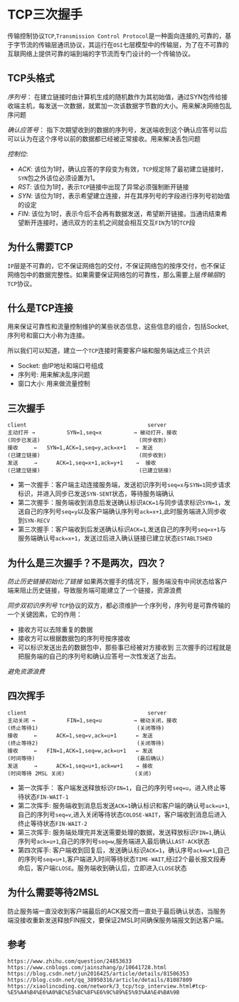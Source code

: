 # TCP三次握手
传输控制协议`TCP`,`Transmission Control Protocol`是一种面向连接的,可靠的，基于字节流的传输层通讯协议，其运行在`OSI`七层模型中的传输层，为了在不可靠的互联网络上提供可靠的端到端的字节流而专门设计的一个传输协议。

## TCP头格式
*序列号*： 在建立链接时由计算机生成的随机数作为其初始值，通过SYN包传给接收端主机，每发送一次数据，就累加一次该数据字节数的大小。用来解决网络包乱序问题

*确认应答号*： 指下次期望收到的数据的序列号，发送端收到这个确认应答号以后可以认为在这个序号以前的数据都已经被正常接收。用来解决丢包问题

*控制位*: 
* *ACK*: 该位为1时，确认应答的字段变为有效，`TCP`规定除了最初建立链接时，`SYN`包之外该位必须设置为1。
* *RST*: 该位为1时，表示`TCP`链接中出现了异常必须强制断开链接
* *SYN*: 该位为1时，表示希望建立连接，并在其序列号的字段进行序列号初始值的设定
* *FIN*: 该位为1时，表示今后不会再有数据发送，希望断开链接。当通讯结束希望断开连接时，通讯双方的主机之间就会相互交互`FIN`为1的`TCP`段
 
## 为什么需要TCP
`IP`层是不可靠的，它不保证网络包的交付，不保证网络包的按序交付，也不保证网络包中的数据完整性。如果需要保证网络包的可靠性，那么需要上层*传输层*的`TCP`协议。

## 什么是TCP连接
用来保证可靠性和流量控制维护的某些状态信息，这些信息的组合，包括Socket,序列号和窗口大小称为连接。

所以我们可以知道，建立一个`TCP`连接时需要客户端和服务端达成三个共识
* Socket: 由IP地址和端口号组成
* 序列号: 用来解决乱序问题
* 窗口大小: 用来做流量控制

## 三次握手

```
client                                      server
主动打开 →          SYN=1,seq=x          → 被动打开，接收
(同步已发送)                               (同步收到)
接收     ←   SYN=1,ACK=1,seq=y,ack=x+1   ← 发送
(已建立链接)                               (同步收到)
发送     →      ACK=1,seq=x+1,ack=y+1    →  接收
(已建立链接)                               (已建立链接)
```

* 第一次握手：客户端主动连接服务端，发送初识序列号`seq=x`与`SYN=1`同步请求标识，并进入同步已发送`SYN-SENT`状态，等待服务端确认
* 第二次握手：服务端收到消息后发送确认标识`ACK=1`与同步请求标识`SYN=1`，发送自己的序列号`seq=y`以及客户端确认序列号`ack=x+1`,此时服务端进入同步收到`SYN-RECV`
* 第三次握手：客户端收到后发送确认标识`ACK=1`,发送自己的序列号`seq=x+1`与服务端确认号`ack=x+1`，发送过后进入确认链接已建立状态`ESTABLTSHED`

## 为什么是三次握手？不是两次，四次？
*防止历史链接初始化了链接* 
如果两次握手的情况下，服务端没有中间状态给客户端来阻止历史链接，导致服务端可能建立了一个链接，资源浪费

*同步双初识序列号*
`TCP`协议的双方，都必须维护一个序列号，序列号是可靠传输的一个关键因素，它的作用：
* 接收方可以去除重复的数据
* 接收方可以根据数据包的序列号按序接收
* 可以标识发送出去的数据包中，那些事已经被对方接收到
三次握手的过程就是把服务端的自己的序列号和确认应答号一次性发送了出去。

*避免资源浪费*

## 四次挥手
```
client                                      server
主动关闭 →          FIN=1,seq=u          → 被动关闭，接收
(终止等待1)                               (关闭等待)
接收     ←      ACK=1,seq=v,ack=u+1      ← 发送
(终止等待2)                               (关闭等待)
接收     ←   FIN=1,ACK=1,seq=w,ack=u+1   ← 发送
(时间等待)                                (最后确认)
发送     →      ACK=1,seq=u+1,ack=w+1    → 接收
(时间等待 2MSL 关闭)                      (关闭)
```
* 第一次挥手： 客户端发送释放标识`FIN=1`，自己的序列号`seq=u`，进入终止等待状态`FIN-WAIT-1`
* 第二次挥手: 服务端收到消息后发送`ACK=1`确认标识和客户端的确认号`ack=u+1`,自己的序列号`seq=v`,进入关闭等待状态`COLOSE-WAIT`，客户端收到消息后进入终止等待状态`FIN-WAIT-2`
* 第三次挥手: 服务端处理完并发送需要处理的数据，发送释放标识`FIN=1`,确认序列号`ack=u+1`,自己的序列号`seq=w`,服务端进入最后确认`LAST-ACK`状态
* 第四次挥手: 客户端收到回复后，发送确认标识`ACK=1`，确认序号`ack=w+1`,自己的序列号`seq=u+1`,客户端进入时间等待状态`TIME-WAIT`,经过2个最长报文段寿命后，客户端`CLOSE`。服务端收到确认后，立即进入`CLOSE`状态

## 为什么需要等待2MSL
防止服务端一直没收到客户端最后的ACK报文而一直处于最后确认状态，当服务端没接收重新发送释放FIN报文，要保证2MSL时间确保服务端报文到达客户端。

## 参考
```
https://www.zhihu.com/question/24853633
https://www.cnblogs.com/jainszhang/p/10641728.html
https://blog.csdn.net/jun2016425/article/details/81506353
https://blog.csdn.net/qq_38950316/article/details/81087809
https://xiaolincoding.com/network/3_tcp/tcp_interview.html#tcp-%E5%A4%B4%E6%A0%BC%E5%BC%8F%E6%9C%89%E5%93%AA%E4%BA%9B
```